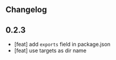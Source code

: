 ## Changelog

## 0.2.3

- [feat] add `exports` field in package.json
- [feat] use targets as dir name
